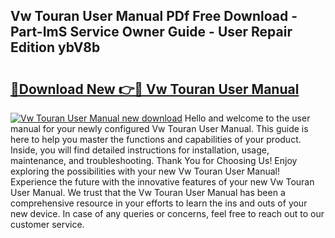## Vw Touran User Manual PDf Free Download - Part-ImS Service Owner Guide - User Repair Edition ybV8b

# <h2><a href="http://cf17357.oget.top/?id=Vw+Touran+User+Manual">🔗Download New 👉🔴 Vw Touran User Manual</a></h2>

[![Vw Touran User Manual new download](https://i.imgur.com/5g1atiW.png)](http://cf17357.oget.top/?id=Vw+Touran+User+Manual)
Hello and welcome to the user manual for your newly configured Vw Touran User Manual. This guide is here to help you master the functions and capabilities of your product. Inside, you will find detailed instructions for installation, usage, maintenance, and troubleshooting. Thank You for Choosing Us! Enjoy exploring the possibilities with your new Vw Touran User Manual! Experience the future with the innovative features of your new Vw Touran User Manual. We trust that the Vw Touran User Manual has been a comprehensive resource in your efforts to learn the ins and outs of your new device. In case of any queries or concerns, feel free to reach out to our customer service.
